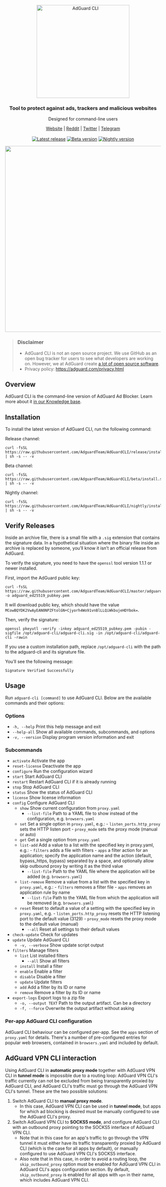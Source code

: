 <p align="center">
<picture>
<source media="(prefers-color-scheme: dark)" srcset="https://cdn.adguard.com/public/Adguard/Common/Logos/ag_logo_dark_cli.svg" width="300px" alt="AdGuard CLI" />
<img src="https://cdn.adguard.com/public/Adguard/Common/Logos/ag_logo_light_cli.svg?" width="300px" alt="AdGuard CLI" />
</picture>
</p>

<h3 align="center">Tool to protect against ads, trackers and malicious websites</h3>

<p align="center">
  Designed for command-line users 
</p>

<p align="center">
    <a href="https://adguard.com/">Website</a> |
    <a href="https://reddit.com/r/Adguard">Reddit</a> |
    <a href="https://twitter.com/AdGuard">Twitter</a> |
    <a href="https://t.me/adguard_en">Telegram</a>
    <br /><br />
    <a href="https://github.com/AdguardTeam/AdguardCLI/releases/"><img src="https://img.shields.io/github/tag/AdguardTeam/AdGuardCLI.svg?label=release&filter=*release" alt="Latest release" /></a>
    <a href="https://github.com/AdguardTeam/AdguardCLI/releases/"><img src="https://img.shields.io/github/tag-pre/AdguardTeam/AdGuardCLI.svg?label=beta&filter=*beta" alt="Beta version" /></a>
    <a href="https://github.com/AdguardTeam/AdguardCLI/releases/"><img src="https://img.shields.io/github/tag-pre/AdguardTeam/AdGuardCLI.svg?label=nightly&filter=*nightly" alt="Nightly version" /></a>

<p align="center">
<img src="https://cdn.adtidy.org/content/release_notes/ad_blocker/cli/v1.0/adguardcli-proxy_start.gif" width = "600"px>
</p>

> ### Disclaimer
>* AdGuard CLI is not an open source project. We use GitHub as an open bug tracker for users to see what developers are working on. However, we at AdGuard create [a lot of open source software](https://github.com/search?o=desc&q=topic%3Aopen-source+org%3AAdguardTeam+fork%3Atrue&s=stars&type=Repositories).
> * Privacy policy: https://adguard.com/privacy.html

## Overview

AdGuard CLI is the command-line version of AdGuard Ad Blocker. Learn more about it [in our Knowledge base](https://adguard.com/kb/adguard-for-linux/).

## Installation

To install the latest version of AdGuard CLI, run the following command:

Release channel:

```shell
curl -fsSL https://raw.githubusercontent.com/AdguardTeam/AdGuardCLI/release/install.sh | sh -s -- -v
```

Beta channel:

```shell
curl -fsSL https://raw.githubusercontent.com/AdguardTeam/AdGuardCLI/beta/install.sh | sh -s -- -v
```

Nightly channel:

```shell
curl -fsSL https://raw.githubusercontent.com/AdguardTeam/AdGuardCLI/nightly/install.sh | sh -s -- -v
```

## Verify Releases

Inside an archive file, there is a small file with a `.sig` extension that contains the signature data. In a hypothetical situation where the binary file inside an archive is replaced by someone, you’ll know it isn’t an official release from AdGuard.

To verify the signature, you need to have the `openssl` tool version 1.1.1 or newer installed.

First, import the AdGuard public key:

```shell
curl -fsSL https://raw.githubusercontent.com/AdguardTeam/AdGuardCLI/master/adguard_ed25519_pubkey.pem -o adguard_ed25519_pubkey.pem
```

It will download public key, which should have the value `MCowBQYDK2VwAyEAN0NPZFtolGN+Cjyorh4Wo91vnBlLLQiWkbujeHDYbok=`.

Then, verify the signature:

```shell
openssl pkeyutl -verify -inkey adguard_ed25519_pubkey.pem -pubin -sigfile /opt/adguard-cli/adguard-cli.sig -in /opt/adguard-cli/adguard-cli -rawin
```

If you use a custom installation path, replace `/opt/adguard-cli` with the path to the adguard-cli and its signature file.

You’ll see the following message:

```
Signature Verified Successfully
```

## Usage

Run `adguard-cli [command]` to use AdGuard CLI. Below are the available commands and their options:

### Options

- `-h, --help`                   Print this help message and exit
- `--help-all`                   Show all available commands, subcommands, and options
- `-v, --version`                Display program version information and exit

### Subcommands

- `activate`                     Activate the app
- `reset-license`                Deactivate the app
- `configure`                    Run the configuration wizard
- `start`                        Start AdGuard CLI
- `restart`                      Restart AdGuard CLI if it is already running
- `stop`                         Stop AdGuard CLI
- `status`                       Show the status of AdGuard CLI
- `license`                      Show license information
- `config`                       Configure AdGuard CLI
    - `show`                     Show current configuration from `proxy.yaml`
        - `--list-file`          Path to a YAML file to show instead of the configuration, e.g. `browsers.yaml`
    - `set`                      Set a single option in `proxy.yaml`, e.g.:
                                    - `listen_ports.http_proxy` sets the HTTP listen port
                                    - `proxy_mode` sets the proxy mode (manual or auto)
    - `get`                      Get a single option from `proxy.yaml`
    - `list-add`                 Add a value to a list with the specified key in proxy.yaml, e.g.:
                                    - `filters` adds a file with filters
                                    - `apps` a filter action for an application; specify the application name and the action (default, bypass_https, bypass) separated by a space, and optionally allow skip outbound proxy by writing it as the third value
        - `--list-file`          Path to the YAML file where the application will be added (e.g. `browsers.yaml`)
    - `list-remove`              Remove a value from a list with the specified key in `proxy.yaml`, e.g.:
                                     - `filters` removes a filter file
                                     - `apps` removes an application rule by name
        - `--list-file`          Path to the YAML file from which the application will be removed (e.g. `browsers.yaml`)
    - `reset`                    Reset to default a value of a setting with the specified key in `proxy.yaml`, e.g.
                                     - `listen_ports.http_proxy` resets the HTTP listening port to the default value (3129)
                                     - `proxy_mode` resets the proxy mode to the default value (manual)
        - `--all`                Reset all settings to their default values
- `check-update`                 Check for updates
- `update`                       Update AdGuard CLI
    - `-v, --verbose`            Show update script output
- `filters`                      Manage filters
    - `list`                     List installed filters
        - `--all`                Show all filters
    - `install`                  Install a filter
    - `enable`                   Enable a filter
    - `disable`                  Disable a filter
    - `update`                   Update filters
    - `add`                      Add a filter by its ID or name
    - `remove`                   Remove a filter by its ID or name
- `export-logs`                  Export logs to a zip file
    - `-o, --output TEXT`        Path to the output artifact. Can be a directory
    - `-f, --force`              Overwrite the output artifact without asking

### Per-app AdGuard CLI configuration
AdGuard CLI behaviour can be configured per-app. See the `apps` section of `proxy.yaml` for details.
There's a number of pre-configured entries for popular web browsers,
contained in `browsers.yaml` and included by default.

## AdGuard VPN CLI interaction

Using AdGuard CLI in **automatic proxy mode** together with AdGuard VPN CLI in **tunnel mode** is impossible due to a
routing loop: AdGuard VPN CLI's traffic currently can not be excluded from being transparently proxied by AdGuard CLI,
and AdGuard CLI's traffic must go through the AdGuard VPN CLI's tunnel.
These are the two possible solutions:

1. Switch AdGuard CLI to **manual proxy mode**.
    - In this case, AdGuard VPN CLI can be used in **tunnel mode**, but apps for which ad blocking is desired must be
      manually configured to use the AdGuard CLI's proxy.
2. Switch AdGuard VPN CLI to **SOCKS5 mode**, and configure AdGuard CLI with an outbound proxy pointing to the SOCKS5
   interface of AdGuard VPN CLI.
    - Note that in this case for an app's traffic to go through the VPN tunnel it must either have its traffic
      transparently proxied by AdGuard CLI (which is the case for all apps by default), or manually configured to use
      AdGuard VPN CLI's SOCKS5 interface.
    - Also note that in this case, in order to avoid a routing loop, the `skip_outbound_proxy` option must be enabled
      for AdGuard VPN CLI in AdGuard CLI's apps configuration section. By default, `skip_outbound_proxy` is enabled for
      all apps with `vpn` in their name, which includes AdGuard VPN CLI.
